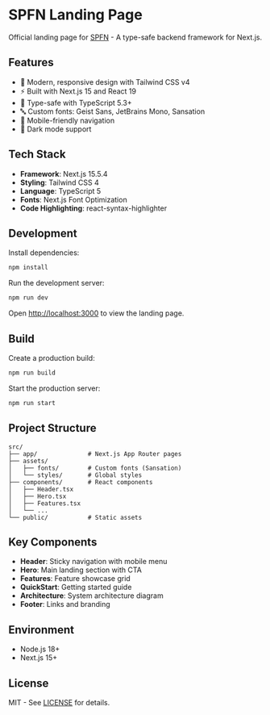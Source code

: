 # SPFN Landing Page

Official landing page for [SPFN](https://superfunction.xyz) - A type-safe backend framework for Next.js.

## Features

- 🎨 Modern, responsive design with Tailwind CSS v4
- ⚡ Built with Next.js 15 and React 19
- 🎯 Type-safe with TypeScript 5.3+
- 🔤 Custom fonts: Geist Sans, JetBrains Mono, Sansation
- 📱 Mobile-friendly navigation
- 🌙 Dark mode support

## Tech Stack

- **Framework**: Next.js 15.5.4
- **Styling**: Tailwind CSS 4
- **Language**: TypeScript 5
- **Fonts**: Next.js Font Optimization
- **Code Highlighting**: react-syntax-highlighter

## Development

Install dependencies:

```bash
npm install
```

Run the development server:

```bash
npm run dev
```

Open [http://localhost:3000](http://localhost:3000) to view the landing page.

## Build

Create a production build:

```bash
npm run build
```

Start the production server:

```bash
npm run start
```

## Project Structure

```
src/
├── app/              # Next.js App Router pages
├── assets/
│   ├── fonts/        # Custom fonts (Sansation)
│   └── styles/       # Global styles
├── components/       # React components
│   ├── Header.tsx
│   ├── Hero.tsx
│   ├── Features.tsx
│   └── ...
└── public/           # Static assets
```

## Key Components

- **Header**: Sticky navigation with mobile menu
- **Hero**: Main landing section with CTA
- **Features**: Feature showcase grid
- **QuickStart**: Getting started guide
- **Architecture**: System architecture diagram
- **Footer**: Links and branding

## Environment

- Node.js 18+
- Next.js 15+

## License

MIT - See [LICENSE](../../LICENSE) for details.
